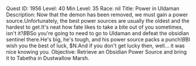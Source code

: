 Quest ID: 1956
Level: 40
Min Level: 35
Race: nil
Title: Power in Uldaman
Description: Now that the demon has been removed, we must gain a power source.Unfortunately, the best power sources are usually the oldest and the hardest to get.It's neat how fate likes to take a bite out of you sometimes, isn't it?$B$BSo you're going to need to go to Uldaman and defeat the obsidian sentinel there.He's big, he's tough, and his power source packs a punch!$B$BI wish you the best of luck, $N.And if you don't get lucky then, well... it was nice knowing you.
Objective: Retrieve an Obsidian Power Source and bring it to Tabetha in Dustwallow Marsh.

